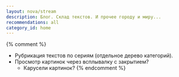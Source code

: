 ```yaml
---
layout: nova/stream
description: Блог. Склад текстов. И прочее городу и миру...
recommendations: all
category_id: home
---
```

{% comment %}
  * Рубрикация текстов по сериям (отдельное дерево категорий).
  * Просмотр картинок через всплывалку с закрытием?
    * Карусели картинок?
{% endcomment %}
